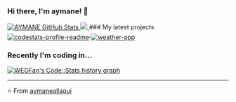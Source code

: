 ### Hi there, I'm aymane! 👋

<a href="https://github.com/aymaneallaoui">
  <img src="https://github-readme-stats.vercel.app/api?username=aymaneallaoui&show_icons=true" alt="AYMANE GitHub Stats" />
  <img src="[![Anurag's GitHub stats](https://github-readme-stats.vercel.app/api?username=aymaneallaoui&show_icons=true&theme=chartreuse-dark)](https://github.com/anuraghazra/github-readme-stats)" />
</a>
  ### My latest projects

<a href="https://github.com/aymaneallaoui/codestats-profile-readme">
  <img align="middle" src="https://github-readme-stats.vercel.app/api/pin/?username=WEGFan&repo=codestats-profile-readme" alt="codestats-profile-readme" />
</a>
<a href="https://github.com/aymaneallaoui/weather-app">
  <img align="middle" src="https://github-readme-stats.vercel.app/api/pin/?username=aymaneallaoui&repo=weather-app" alt="weather-app" />
</a>

### Recently I'm coding in...

<a href="https://skyline.github.com/aymaneallaoui/2022">
  <img src='https://codestats-readme.wegfan.cn/history-graph/WEGFan?width=850&height=300&timezone=08:00&history_days=21&max_languages=9&language_colors=["3e4053","f15854","5da5da","faa43a","60bd68","f17cb0","b2912f","decf3f","b276b2","808080"]' alt="WEGFan's Code::Stats history graph" />
</a>

---

⭐️ From [aymaneallaoui](https://github.com/aymaneallaoui)
